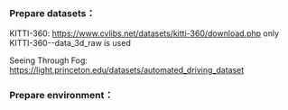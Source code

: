 ### Prepare datasets：
KITTI-360: https://www.cvlibs.net/datasets/kitti-360/download.php only KITTI-360--data_3d_raw is used

Seeing Through Fog: https://light.princeton.edu/datasets/automated_driving_dataset

### Prepare environment：

